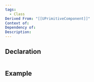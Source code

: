 ```yaml
---
tags:
  - Class
Derived From: "[[UPrimitiveComponent]]"
Context of: 
Dependency of: 
Description:
---
```


## Declaration

```cpp
```

## Example

```cpp
```